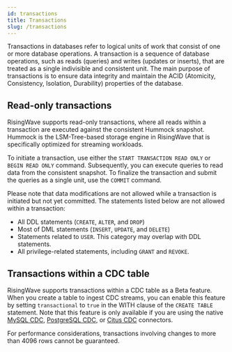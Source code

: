 ```yaml
---
id: transactions
title: Transactions
slug: /transactions
---
```

<head>
  <link rel="canonical" href="https://docs.risingwave.com/docs/current/transactions/" />
</head>

Transactions in databases refer to logical units of work that consist of one or more database operations. A transaction is a sequence of database operations, such as reads (queries) and writes (updates or inserts), that are treated as a single indivisible and consistent unit. The main purpose of transactions is to ensure data integrity and maintain the ACID (Atomicity, Consistency, Isolation, Durability) properties of the database.

## Read-only transactions

RisingWave supports read-only transactions, where all reads within a transaction are executed against the consistent Hummock snapshot. Hummock is the LSM-Tree-based storage engine in RisingWave that is specifically optimized for streaming workloads.

To initiate a transaction, use either the `START TRANSACTION READ ONLY` or `BEGIN READ ONLY` command. Subsequently, you can execute queries to read data from the consistent snapshot. To finalize the transaction and submit the queries as a single unit, use the `COMMIT` command.

Please note that data modifications are not allowed while a transaction is initiated but not yet committed. The statements listed below are not allowed within a transaction:

- All DDL statements (`CREATE`, `ALTER`, and `DROP`)
- Most of DML statements (`INSERT`, `UPDATE`, and `DELETE`)
- Statements related to `USER`. This category may overlap with DDL statements.
- All privilege-related statements, including `GRANT` and `REVOKE`.

## Transactions within a CDC table

RisingWave supports transactions within a CDC table as a Beta feature. When you create a table to ingest CDC streams, you can enable this feature by setting `transactional` to `true` in the WITH clause of the `CREATE TABLE` statement. Note that this feature is only available if you are using the native [MySQL CDC](/guides/ingest-from-mysql-cdc.md), [PostgreSQL CDC](/guides/ingest-from-postgres-cdc.md), or [Citus CDC](/guides/ingest-from-citus-cdc.md) connectors.

For performance considerations, transactions involving changes to more than 4096 rows cannot be guaranteed.
